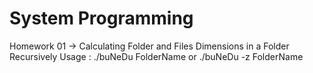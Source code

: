 # System Programming

Homework 01 -> Calculating Folder and Files Dimensions in a Folder Recursively
               Usage : ./buNeDu FolderName or 
                       ./buNeDu -z FolderName
